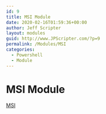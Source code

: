```yaml
---
id: 9
title: MSI Module
date: 2020-02-16T01:59:36+00:00
author: Jeff Scripter
layout: modules
guid: http://www.JPScripter.com/?p=9
permalink: /Modules/MSI
categories:
  - Powershell
  - Module
---
```

# MSI Module

[MSI](https://github.com/jpscripter/Modules/tree/master/MSI)